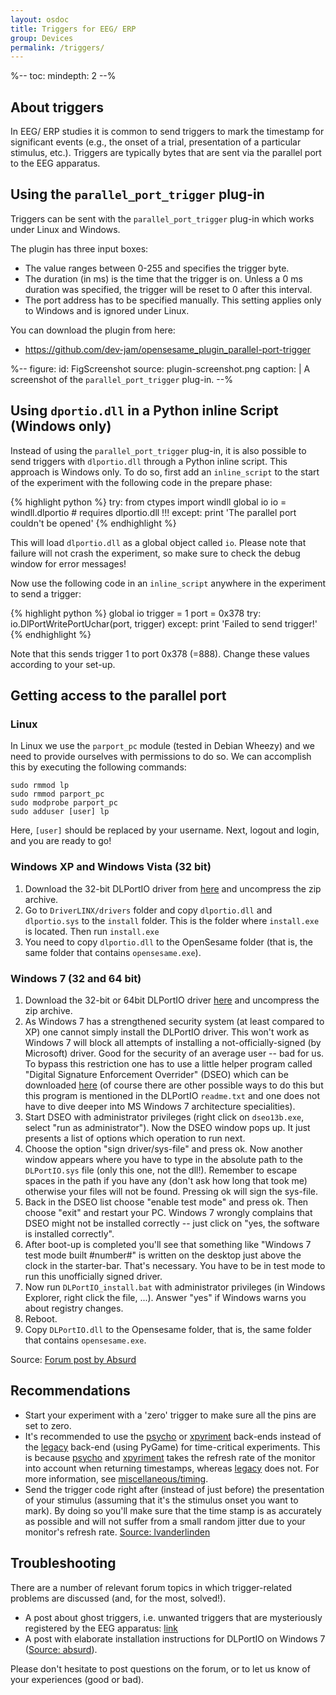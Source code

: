 ```yaml
---
layout: osdoc
title: Triggers for EEG/ ERP
group: Devices
permalink: /triggers/
---
```


%--
toc:
 mindepth: 2
--%

## About triggers

In EEG/ ERP studies it is common to send triggers to mark the timestamp for significant events (e.g., the onset of a trial, presentation of a particular stimulus, etc.). Triggers are typically bytes that are sent via the parallel port to the EEG apparatus.

## Using the `parallel_port_trigger` plug-in

Triggers can be sent with the `parallel_port_trigger` plug-in which works under Linux and Windows.

The plugin has three input boxes:

- The value ranges between 0-255 and specifies the trigger byte.
- The duration (in ms) is the time that the trigger is on. Unless a 0 ms duration was specified, the trigger will be reset to 0 after this interval.
- The port address has to be specified manually. This setting applies only to Windows and is ignored under Linux.

You can download the plugin from here:

- <https://github.com/dev-jam/opensesame_plugin_parallel-port-trigger>

%--
figure:
 id: FigScreenshot
 source: plugin-screenshot.png
 caption: |
  A screenshot of the `parallel_port_trigger` plug-in.
--%
	
## Using `dportio.dll` in a Python inline Script (Windows only)

Instead of using the `parallel_port_trigger` plug-in, it is also possible to send triggers with `dlportio.dll` through a Python inline script. This approach is Windows only. To do so, first add an `inline_script` to the start of the experiment with the following code in the prepare phase:

{% highlight python %}
try:
  from ctypes import windll
	global io
	io = windll.dlportio # requires dlportio.dll !!!
except:
	print 'The parallel port couldn\'t be opened'
{% endhighlight %}

This will load `dlportio.dll` as a global object called `io`. Please note that failure will not crash the experiment, so make sure to check the debug window for error messages!

Now use the following code in an `inline_script` anywhere in the experiment to send a trigger:

{% highlight python %}
global io
trigger = 1
port = 0x378
try:
	io.DlPortWritePortUchar(port, trigger)
except:
	print 'Failed to send trigger!'
{% endhighlight %}

Note that this sends trigger 1 to port 0x378 (=888). Change these values according to your set-up.
	
## Getting access to the parallel port

### Linux

In Linux we use the `parport_pc` module (tested in Debian Wheezy) and we need to provide ourselves with permissions to do so. We can accomplish this by executing the following commands:

	sudo rmmod lp
	sudo rmmod parport_pc
	sudo modprobe parport_pc
	sudo adduser [user] lp

Here, `[user]` should be replaced by your username. Next, logout and login, and you are ready to go!

### Windows XP and Windows Vista (32 bit)

1. Download the 32-bit DLPortIO driver from [here][win32-dll] and uncompress the zip archive.
2. Go to `DriverLINX/drivers` folder and copy `dlportio.dll` and `dlportio.sys` to the `install` folder. This is the folder  where `install.exe` is located. Then run `install.exe`
3. You need to copy `dlportio.dll` to the OpenSesame folder (that is, the same folder that contains `opensesame.exe`).

### Windows 7 (32 and 64 bit)

1. Download the 32-bit or 64bit DLPortIO driver [here][win7-dll] and uncompress the zip archive.
2. As Windows 7 has a strengthened security system (at least compared to XP) one cannot simply install the DLPortIO driver. This won't work as Windows 7 will block all attempts of installing a not-officially-signed (by Microsoft) driver. Good for the security of an average user -- bad for us. To bypass this restriction one has to use a little helper program called "Digital Signature Enforcement Overrider" (DSEO) which can be downloaded [here][dseo] (of course there are other possible ways to do this but this program is mentioned in the DLPortIO `readme.txt` and one does not have to dive deeper into MS Windows 7 architecture specialities).
3. Start DSEO with administrator privileges (right click on `dseo13b.exe`, select "run as administrator"). Now the DSEO window pops up. It just presents a list of options which operation to run next.
4. Choose the option "sign driver/sys-file" and press ok. Now another window appears where you have to type in the absolute path to the `DLPortIO.sys` file (only this one, not the dll!). Remember to escape spaces in the path if you have any (don't ask how long that took me) otherwise your files will not be found. Pressing ok will sign the sys-file.
5. Back in the DSEO list choose "enable test mode" and press ok. Then choose "exit" and restart your PC. Windows 7 wrongly complains that DSEO might not be installed correctly -- just click on "yes, the software is installed correctly".
6. After boot-up is completed you'll see that something like "Windows 7 test mode built #number#" is written on the desktop just above the clock in the starter-bar. That's necessary. You have to be in test mode to run this unofficially signed driver.
7. Now run `DLPortIO_install.bat` with administrator privileges (in Windows Explorer, right click the file, ...). Answer "yes" if Windows warns you about registry changes.
8. Reboot.
9. Copy `DLPortIO.dll` to the Opensesame folder, that is, the same folder that contains `opensesame.exe`.

Source: [Forum post by Absurd][post-3]

## Recommendations

- Start your experiment with a 'zero' trigger to make sure all the pins are set to zero.
- It's recommended to use the [psycho] or [xpyriment] back-ends instead of the [legacy] back-end (using PyGame) for time-critical experiments. This is because [psycho] and [xpyriment] takes the refresh rate of the monitor into account when returning timestamps, whereas [legacy] does not. For more information, see [miscellaneous/timing].
- Send the trigger code right after (instead of just before) the presentation of your stimulus (assuming that it's the stimulus onset you want to mark). By doing so you'll make sure that the time stamp is as accurately as possible and will not suffer from a small random jitter due to your monitor's refresh rate. [Source: lvanderlinden][post-2]

## Troubleshooting

There are a number of relevant forum topics in which trigger-related problems are discussed (and, for the most, solved!).

- A post about ghost triggers, i.e. unwanted triggers that are mysteriously registered by the EEG apparatus: [link][post-2]
- A post with elaborate installation instructions for DLPortIO on Windows 7 ([Source: absurd][post-3]).

Please don't hesitate to post questions on the forum, or to let us know of your experiences (good or bad).

[win32-dll]: http://files.cogsci.nl/misc/dlportio.zip
[win7-dll]: http://real.kiev.ua/avreal/download/#DLPORTIO_TABLE
[dseo]: http://www.ngohq.com/home.php?page=dseo
[post-2]: http://forum.cogsci.nl/index.php?p=/discussion/comment/780#Comment_780
[post-3]: http://forum.cogsci.nl/index.php?p=/discussion/comment/745#Comment_745
[miscellaneous/timing]: /miscellaneous/timing
[legacy]: /back-ends/legacy
[xpyriment]: /back-ends/xpyriment
[psycho]: /back-ends/psycho
